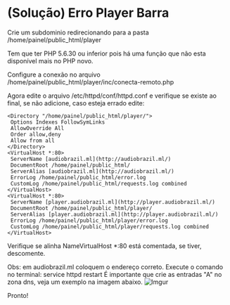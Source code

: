 # (Solução) Erro Player Barra

Crie um subdominio redirecionando para a pasta /home/painel/public_html/player

Tem que ter PHP 5.6.30 ou inferior pois há uma função que não esta disponível mais no PHP novo.

Configure a conexão no arquivo /home/painel/public_html/player/inc/conecta-remoto.php

Agora edite o arquivo /etc/httpd/conf/httpd.conf e verifique se existe ao final, se não adicione, caso esteja errado edite:
```
<Directory "/home/painel/public_html/player/">
 Options Indexes FollowSymLinks
 AllowOverride All
 Order allow,deny
 Allow from all
</Directory>
<VirtualHost *:80>
 ServerName [audiobrazil.ml](http://audiobrazil.ml/)
 DocumentRoot /home/painel/public_html/
 ServerAlias [audiobrazil.ml](http://audiobrazil.ml/)
 ErrorLog /home/painel/public_html/error.log
 CustomLog /home/painel/public_html/requests.log combined
</VirtualHost>
<VirtualHost *:80>
 ServerName [player.audiobrazil.ml](http://player.audiobrazil.ml/)
 DocumentRoot /home/painel/public_html/player/
 ServerAlias [player.audiobrazil.ml](http://player.audiobrazil.ml/)
 ErrorLog /home/painel/public_html/player/error.log
 CustomLog /home/painel/public_html/player/requests.log combined
</VirtualHost>
```
Verifique se alinha NameVirtualHost *:80 está comentada, se tiver, descomente.

Obs: em audiobrazil.ml coloquem o endereço correto.
Execute o comando no terminal:
service httpd restart
É importante que crie as entradas "A" no zona dns, veja um exemplo na imagem abaixo.
![Imgur](https://i.imgur.com/RxkEVZR.jpg)


Pronto!
